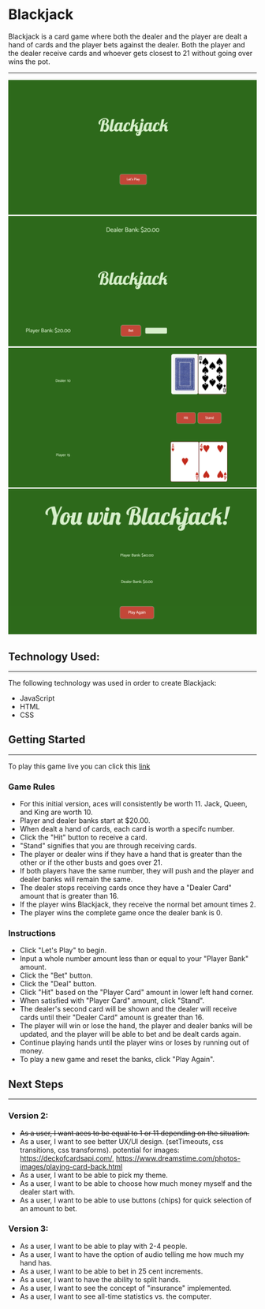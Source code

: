 # Blackjack

Blackjack is a card game where both the dealer and the player are dealt a hand of cards and the player bets against the dealer. Both the player and the dealer receive cards and whoever gets closest to 21 without going over wins the pot.

---

![phase1](./images/phase1.png)
![phase2](./images/phase2.png)
![phase3](./images/phase3.png)
![phase4](./images/phase4.png)

## Technology Used:

---

The following technology was used in order to create Blackjack:

- JavaScript
- HTML
- CSS

## Getting Started

---

To play this game live you can click this [link](https://paulseabrook.github.io/blackjack/)

### Game Rules

- For this initial version, aces will consistently be worth 11. Jack, Queen, and King are worth 10.
- Player and dealer banks start at $20.00.
- When dealt a hand of cards, each card is worth a specifc number.
- Click the "Hit" button to receive a card.
- "Stand" signifies that you are through receiving cards.
- The player or dealer wins if they have a hand that is greater than the other or if the other busts and goes over 21.
- If both players have the same number, they will push and the player and dealer banks will remain the same.
- The dealer stops receiving cards once they have a "Dealer Card" amount that is greater than 16.
- If the player wins Blackjack, they receive the normal bet amount times 2.
- The player wins the complete game once the dealer bank is 0.

### Instructions

- Click "Let's Play" to begin.
- Input a whole number amount less than or equal to your "Player Bank" amount.
- Click the "Bet" button.
- Click the "Deal" button.
- Click "Hit" based on the "Player Card" amount in lower left hand corner.
- When satisfied with "Player Card" amount, click "Stand".
- The dealer's second card will be shown and the dealer will receive cards until their "Dealer Card" amount is greater than 16.
- The player will win or lose the hand, the player and dealer banks will be updated, and the player will be able to bet and be dealt cards again.
- Continue playing hands until the player wins or loses by running out of money.
- To play a new game and reset the banks, click "Play Again".

## Next Steps

---

### Version 2:

- ~~As a user, I want aces to be equal to 1 or 11 depending on the situation.~~
- As a user, I want to see better UX/UI design. (setTimeouts, css transitions, css transforms). potential for images: https://deckofcardsapi.com/, https://www.dreamstime.com/photos-images/playing-card-back.html
- As a user, I want to be able to pick my theme.
- As a user, I want to be able to choose how much money myself and the dealer start with.
- As a user, I want to be able to use buttons (chips) for quick selection of an amount to bet.

### Version 3:

- As a user, I want to be able to play with 2-4 people.
- As a user, I want to have the option of audio telling me how much my hand has.
- As a user, I want to be able to bet in 25 cent increments.
- As a user, I want to have the ability to split hands.
- As a user, I want to see the concept of "insurance" implemented.
- As a user, I want to see all-time statistics vs. the computer.
